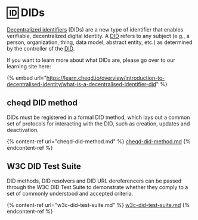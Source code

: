 # 🆔 DIDs

[Decentralized identifiers](https://www.w3.org/TR/did-core/#dfn-decentralized-identifiers) (DIDs) are a new type of identifier that enables verifiable, decentralized digital identity. A [DID](https://www.w3.org/TR/did-core/#dfn-decentralized-identifiers) refers to any subject (e.g., a person, organization, thing, data model, abstract entity, etc.) as determined by the controller of the [DID](https://www.w3.org/TR/did-core/#dfn-decentralized-identifiers).

If you want to learn more about what DIDs are, please go over to our learning site here:

{% embed url="https://learn.cheqd.io/overview/introduction-to-decentralised-identity/what-is-a-decentralised-identifier-did" %}

## cheqd DID method

DIDs must be registered in a formal DID method, which lays out a common set of protocols for interacting with the DID, such as creation, updates and deactivation.&#x20;

{% content-ref url="cheqd-did-method.md" %}
[cheqd-did-method.md](cheqd-did-method.md)
{% endcontent-ref %}

## W3C DID Test Suite

DID methods, DID resolvers and DID URL dereferencers can be passed through the W3C DID Test Suite to demonstrate whether they comply to a set of commonly understood and accepted criteria.

{% content-ref url="w3c-did-test-suite.md" %}
[w3c-did-test-suite.md](w3c-did-test-suite.md)
{% endcontent-ref %}
